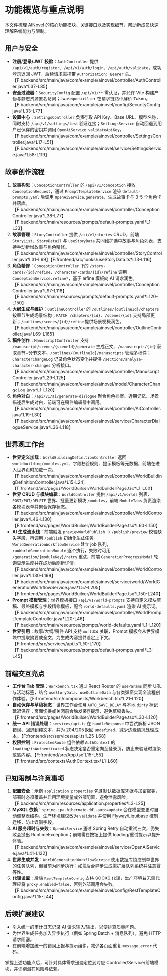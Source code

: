 # 功能概览与重点说明

本文件梳理 AINovel 的核心功能模块、关键接口以及实现细节，帮助新成员快速理解系统能力与限制。

## 用户与安全

- **注册/登录/JWT 校验**：`AuthController` 提供 `/api/v1/auth/register`、`/api/v1/auth/login`、`/api/auth/validate`，成功登录返回 JWT，后续请求需携带 `Authorization: Bearer` 头。【F:backend/src/main/java/com/example/ainovel/controller/AuthController.java†L37-L85】
- **安全过滤器**：`SecurityConfig` 配置 `/api/v1/**` 需认证，并允许 Vite 构建产物与静态资源匿名访问；`JwtRequestFilter` 在请求链路中解析 Token。【F:backend/src/main/java/com/example/ainovel/config/SecurityConfig.java†L33-L77】
- **设置中心**：`SettingsController` 负责存取 API Key、Base URL、模型名称，同时支持 `/api/v1/settings/test` 验证连接；`SettingsService` 自动回退到用户已保存的密钥并调用 `OpenAiService.validateApiKey`。【F:backend/src/main/java/com/example/ainovel/controller/SettingsController.java†L17-L51】【F:backend/src/main/java/com/example/ainovel/service/SettingsService.java†L58-L119】

## 故事创作流程

1. **故事构思**：`ConceptionController` 的 `/api/v1/conception` 接收 `ConceptionRequest`，通过 `PromptTemplateService` 渲染 `default-prompts.yaml` 后调用 `OpenAiService.generate`，生成故事卡与 3-5 个角色卡并落库。【F:backend/src/main/java/com/example/ainovel/controller/ConceptionController.java†L38-L77】【F:backend/src/main/resources/prompts/default-prompts.yaml†L1-L33】
2. **故事管理**：`StoryController` 提供 `/api/v1/stories` CRUD，前端 `StoryList`、`StoryDetail` 与 `useStoryData` 共同维护选中故事与角色列表，支持手动新增故事与角色精修。【F:backend/src/main/java/com/example/ainovel/controller/StoryController.java†L31-L69】【F:frontend/src/hooks/useStoryData.ts†L13-L116】
3. **角色精修**：`ConceptionController` 下的 `/story-cards/{id}/refine`、`/character-cards/{id}/refine` 调用 `ConceptionService.refine*`，基于 refine 模板向 AI 请求润色。【F:backend/src/main/java/com/example/ainovel/controller/ConceptionController.java†L97-L118】【F:backend/src/main/resources/prompts/default-prompts.yaml†L120-L150】
4. **大纲生成与维护**：`OutlineController` 的 `/outlines/{outlineId}/chapters` 按章节生成场景结构；`PATCH /chapters/{id}`、`/scenes/{id}` 支持局部更新；`/outlines/scenes/{id}/refine` 提供场景梗概润色。【F:backend/src/main/java/com/example/ainovel/controller/OutlineController.java†L69-L165】
5. **稿件创作**：`ManuscriptController` 支持 `/manuscript/scenes/{sceneId}/generate` 生成正文、`/manuscripts/{id}` 获取章节+分节文本、`/outlines/{outlineId}/manuscripts` 管理多稿件；`CharacterChangeLog` 记录角色状态变化并提供 `/sections/analyze-character-changes` 分析接口。【F:backend/src/main/java/com/example/ainovel/controller/ManuscriptController.java†L29-L125】【F:backend/src/main/java/com/example/ainovel/model/CharacterChangeLog.java†L1-L120】
6. **角色对白**：`/api/v1/ai/generate-dialogue` 聚合角色档案、近期记忆、场景描述后生成对白，前端可在稿件编辑器中调用。【F:backend/src/main/java/com/example/ainovel/controller/AiController.java†L19-L30】【F:backend/src/main/java/com/example/ainovel/service/CharacterDialogueService.java†L36-L118】

## 世界观工作台

- **世界定义加载**：`WorldBuildingDefinitionController` 返回 `worldbuilding/modules.yml`、字段校验规则、提示模板等元数据，前端在进入世界页时加载一次。【F:backend/src/main/java/com/example/ainovel/controller/WorldBuildingDefinitionController.java†L15-L24】【F:frontend/src/pages/WorldBuilder/WorldBuilderPage.tsx†L1-L60】
- **世界 CRUD 与模块编辑**：`WorldController` 提供 `/api/v1/worlds` 列表、`POST/PUT/DELETE` 世界、批量更新模块 `/modules`，前端 `ModuleTabs` 负责渲染各模块表单并聚合保存状态。【F:backend/src/main/java/com/example/ainovel/controller/WorldController.java†L46-L130】【F:frontend/src/pages/WorldBuilder/WorldBuilderPage.tsx†L60-L150】
- **AI 生成流水线**：前端触发 `previewWorldPublish` → `/publish/preview` 校验缺失字段，再调用 `/publish` 初始化生成任务。`WorldGenerationWorkflowService` 建立 job 队列，`runWorldGenerationModule` 逐个执行，失败时可用 `/generation/{moduleKey}/retry` 重试，前端 `GenerationProgressModal` 轮询显示进度并在成功后刷新详情。【F:backend/src/main/java/com/example/ainovel/controller/WorldController.java†L130-L199】【F:backend/src/main/java/com/example/ainovel/service/world/WorldGenerationWorkflowService.java†L52-L205】【F:frontend/src/pages/WorldBuilder/WorldBuilderPage.tsx†L150-L240】
- **Prompt 模板管理**：世界模板接口 `/api/v1/world-prompts` 支持自定义模块草稿、最终模板与字段精修模板，配合 `world-defaults.yaml` 渲染 AI 提示词。【F:backend/src/main/java/com/example/ainovel/controller/WorldPromptTemplateController.java†L20-L46】【F:backend/src/main/resources/prompts/world-defaults.yaml†L1-L120】
- **世界引用**：故事/大纲/稿件 API 支持 `worldId` 关联，Prompt 模板会从世界模块中提取摘要或全文，为生成内容提供设定上下文。【F:frontend/src/services/api.ts†L90-L170】【F:backend/src/main/resources/prompts/default-prompts.yaml†L3-L45】

## 前端交互亮点

- **工作台 Tab 管理**：`Workbench.tsx` 通过 React Router 的 `useParams` 同步 URL 与活动标签，结合 `useStoryData`、`useOutlineData` 与各类弹窗实现全流程创作体验。【F:frontend/src/components/Workbench.tsx†L21-L120】
- **自动保存与草稿状态**：世界工作台使用 `AUTO_SAVE_DELAY` 与本地 `dirty` 标记延迟保存；页面切换或关闭前会触发保存提示，避免草稿丢失。【F:frontend/src/pages/WorldBuilder/WorldBuilderPage.tsx†L30-L120】
- **统一 API 错误处理**：`services/api.ts` 在 `handleResponse` 中尝试解析 JSON 错误、回退到纯文本，并为 204/205 返回 `undefined`，减少边缘情况处理成本。【F:frontend/src/services/api.ts†L25-L68】
- **权限控制**：`ProtectedRoute` 组件依赖 `AuthContext` 的 `loading/isAuthenticated` 状态决定是否重定向至登录页，防止未验证时渲染敏感内容。【F:frontend/src/App.tsx†L15-L55】【F:frontend/src/contexts/AuthContext.tsx†L1-L60】

## 已知限制与注意事项

1. **配置安全**：示例 `application.properties` 包含默认数据库凭据与加密密钥，部署时必须覆盖并启用环境变量或外部配置，避免泄露风险。【F:backend/src/main/resources/application.properties†L3-L25】
2. **MySQL 依赖**：`spring.jpa.hibernate.ddl-auto=update` 会在模型变更时自动调整表结构，生产环境建议改为 `validate` 并使用 Flyway/Liquibase 控制迁移，防止误删字段。
3. **AI 服务超时与失败**：`OpenAiService` 通过 Spring Retry 自动重试三次，仍失败会抛出 RuntimeException；前端需在按钮上提供 loading/重试提示以提升体验。【F:backend/src/main/java/com/example/ainovel/service/OpenAiService.java†L41-L132】
4. **世界生成并发**：`WorldGenerationWorkflowService` 使用数据库锁控制单世界的任务队列，但目前为同步执行；如需后台异步生成需扩展队列系统并注意幂等性。
5. **代理设置**：后端 `RestTemplateConfig` 支持 SOCKS 代理，生产环境若无需代理应将 `proxy.enabled=false`，否则外部调用会失败。【F:backend/src/main/java/com/example/ainovel/config/RestTemplateConfig.java†L15-L44】

## 后续扩展建议

- 引入统一的审计日志记录 AI 请求输入/输出，以便排查质量问题。
- 为世界生成任务加入异步执行（例如 Spring Batch + 消息队列），避免 HTTP 请求阻塞。
- 在前端增加统一的错误上报与提示组件，减少各页面重复 `message.error` 代码。

掌握上述功能点后，可针对具体需求迅速定位到对应 Controller/Service/前端模块，并识别潜在风险与依赖。
